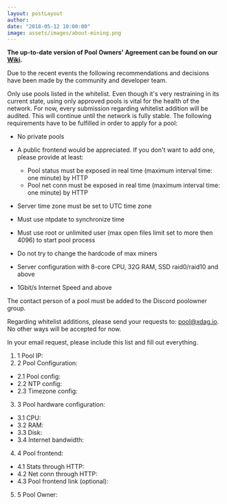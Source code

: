```yaml
---
layout: postLayout
author: 
date: "2018-05-12 10:00:00"
image: assets/images/about-mining.png
---
```


**The up-to-date version of Pool Owners' Agreement can be found on our [Wiki](https://github.com/XDagger/xdag/wiki/White-List#pool-owners-agreement).**  

Due to the recent events the following recommendations and decisions have been made by the community and developer team.

Only use pools listed in the whitelist. Even though it's very restraining in its current state, using only approved pools is vital for the health of the network.
For now, every submission regarding whitelist addition will be audited. This will continue until the network is fully stable.
The following requirements have to be fulfilled in order to apply for a pool:


* No private pools
* A public frontend would be appreciated. If you don't want to add one, please provide at least:
  * Pool status must be exposed in real time (maximum interval time: one minute) by HTTP
  * Pool net conn must be exposed in real time (maximum interval time: one minute) by HTTP

* Server time zone must be set to UTC time zone
* Must use ntpdate to synchronize time
* Must use root or unlimited user (max open files limit set to more then 4096) to start pool process
* Do not try to change the hardcode of max miners
* Server configuration with 8-core CPU, 32G RAM, SSD raid0/raid10 and above
* 1Gbit/s Internet Speed and above

The contact person of a pool must be added to the Discord poolowner group.

Regarding whitelist additions, please send your requests to: [pool@xdag.io](mailto:pool@xdag.io). No other ways will be accepted for now.

In your email request, please include this list and fill out everything.

1. 1 Pool IP:
2. 2 Pool Configuration:
  * 2.1 Pool config:
  * 2.2 NTP config:
  * 2.3 Timezone config:
3. 3 Pool hardware configuration:
  * 3.1 CPU:
  * 3.2 RAM:
  * 3.3 Disk:
  * 3.4 Internet bandwidth:
4. 4 Pool frontend:
  * 4.1 Stats through HTTP:
  * 4.2 Net conn through HTTP:
  * 4.3 Pool frontend link (optional): 
5. 5 Pool Owner:





